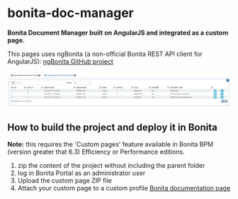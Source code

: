 # bonita-doc-manager
**Bonita Document Manager built on AngularJS and integrated as a custom page.**

This pages uses ngBonita (a non-official Bonita REST API client for AngularJS):
[ngBonita GitHub project](https://github.com/rodriguelegall/ngBonita)

<img src="screenshot.png"/>


## How to build the project and deploy it in Bonita
**Note:** this requires the 'Custom pages' feature available in Bonita BPM (version greater that 6.3) Efficiency or Performance editions.

1. zip the content of the project without including the parent folder
2. log in Bonita Portal as an administrator user
3. Upload the custom page ZIP file
4. Attach your custom page to a custom profile  [Bonita documentation page](http://documentation.bonitasoft.com/custom-pages)
